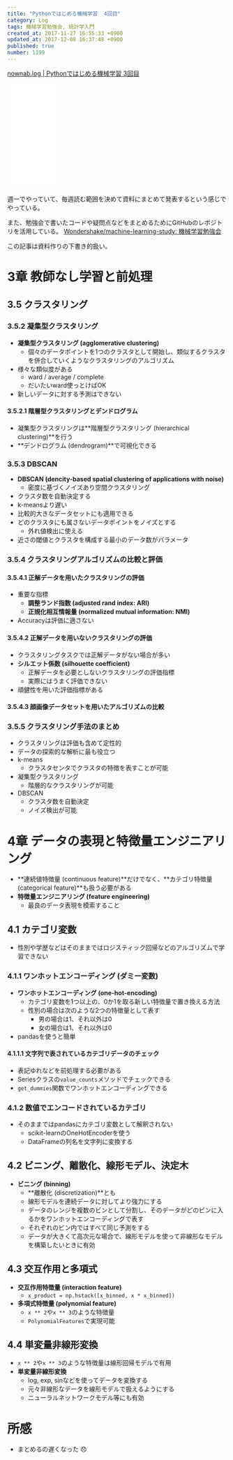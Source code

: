 ```yaml
---
title: "Pythonではじめる機械学習  4回目"
category: Log
tags: 機械学習勉強会, 統計学入門
created_at: 2017-11-27 16:55:33 +0900
updated_at: 2017-12-08 16:37:48 +0900
published: true
number: 1199
---
```


[nownab.log | Pythonではじめる機械学習 3回目](https://blog.nownabe.com/2017/11/19/1185.html)

<iframe style="width:120px;height:240px;" marginwidth="0" marginheight="0" scrolling="no" frameborder="0" src="//rcm-fe.amazon-adsystem.com/e/cm?lt1=_blank&bc1=000000&IS2=1&bg1=FFFFFF&fc1=000000&lc1=0000FF&t=nownabe0c-22&o=9&p=8&l=as4&m=amazon&f=ifr&ref=as_ss_li_til&asins=4873117984&linkId=05656b0761603e4e9f88423f102e42c6"></iframe>

週一でやっていて、毎週読む範囲を決めて資料にまとめて発表するという感じでやっている。

また、勉強会で書いたコードや疑問点などをまとめるためにGitHubのレポジトリを活用している。
[Wondershake/machine-learning-study: 機械学習勉強会](https://github.com/Wondershake/machine-learning-study)

この記事は資料作りの下書き的扱い。

# 3章 教師なし学習と前処理
## 3.5 クラスタリング
### 3.5.2 凝集型クラスタリング
* **凝集型クラスタリング (agglomerative clustering)**
    * 個々のデータポイントを1つのクラスタとして開始し、類似するクラスタを併合していくようなクラスタリングのアルゴリズム
* 様々な類似度がある
    * ward / average / complete
    * だいたいward使っとけばOK
* 新しいデータに対する予測はできない

#### 3.5.2.1 階層型クラスタリングとデンドログラム
* 凝集型クラスタリングは**階層型クラスタリング (hierarchical clustering)**を行う
* **デンドログラム (dendrogram)**で可視化できる

### 3.5.3 DBSCAN
* **DBSCAN (dencity-based spatial clustering of applications with noise)**
    * 密度に基づくノイズあり空間クラスタリング
* クラスタ数を自動決定する
* k-meansより遅い
* 比較的大きなデータセットにも適用できる
* どのクラスタにも属さないデータポイントをノイズとする
    * 外れ値検出に使える
* 近さの閾値とクラスタを構成する最小のデータ数がパラメータ

### 3.5.4 クラスタリングアルゴリズムの比較と評価
#### 3.5.4.1 正解データを用いたクラスタリングの評価
* 重要な指標
    * **調整ランド指数 (adjusted rand index: ARI)**
    * **正規化相互情報量 (normalized mutual information: NMI)**
* Accuracyは評価に適さない

#### 3.5.4.2 正解データを用いないクラスタリングの評価
* クラスタリングタスクでは正解データがない場合が多い
* **シルエット係数 (silhouette coefficient)**
    * 正解データを必要としないクラスタリングの評価指標
    * 実際にはうまく評価できない
* 頑健性を用いた評価指標がある

#### 3.5.4.3 顔画像データセットを用いたアルゴリズムの比較
### 3.5.5 クラスタリング手法のまとめ
* クラスタリングは評価も含めて定性的
* データの探索的な解析に最も役立つ
* k-means
    * クラスタセンタでクラスタの特徴を表すことが可能
* 凝集型クラスタリング
    * 階層的なクラスタリングが可能
* DBSCAN
    * クラスタ数を自動決定
    * ノイズ検出が可能

# 4章 データの表現と特徴量エンジニアリング
* **連続値特徴量 (continuous feature)**だけでなく、**カテゴリ特徴量 (categorical feature)**も扱う必要がある
* **特徴量エンジニアリング (feature engineering)**
    * 最良のデータ表現を模索すること

## 4.1 カテゴリ変数
* 性別や学歴などはそのままではロジスティック回帰などのアルゴリズムで学習できない

### 4.1.1 ワンホットエンコーディング (ダミー変数)
* **ワンホットエンコーディング (one-hot-encoding)**
    * カテゴリ変数を1つ以上の、0か1を取る新しい特徴量で置き換える方法
    * 性別の場合は次のような2つの特徴量として表す
        * 男の場合は1、それ以外は0
        * 女の場合は1、それ以外は0
* pandasを使うと簡単

#### 4.1.1.1 文字列で表されているカテゴリデータのチェック
* 表記ゆれなどを前処理する必要がある
* Seriesクラスの`value_counts`メソッドでチェックできる
* `get_dummies`関数でワンホットエンコーディングできる

### 4.1.2 数値でエンコードされているカテゴリ
* そのままではpandasにカテゴリ変数として解釈されない
    * scikit-learnのOneHotEncoderを使う
    * DataFrameの列名を文字列に変換する

## 4.2 ビニング、離散化、線形モデル、決定木
* **ビニング (binning)**
    * **離散化 (discretization)**とも
    * 線形モデルを連続データに対してより強力にする
    * データのレンジを複数のビンとして分割し、そのデータがどのビンに入るかをワンホットエンコーディングで表す
    * それぞれのビン内ではすべて同じ予測をする
    * データが大きくて高次元な場合で、線形モデルを使って非線形なモデルを構築したいときに有効

## 4.3 交互作用と多項式
* **交互作用特徴量 (interaction feature)**
    * `x_product = np.hstack([x_binned, x * x_binned])`
* **多項式特徴量 (polynomial feature)**
    * `x ** 2`や`x ** 3`のような特徴量
    * `PolynomialFeatures`で実現可能

## 4.4 単変量非線形変換
* `x ** 2`や`x ** 3`のような特徴量は線形回帰モデルで有用
* **単変量非線形変換**
    * log, exp, sinなどを使ってデータを変換する
    * 元々非線形なデータを線形モデルで扱えるようにする
    * ニューラルネットワークモデル等にも有効

# 所感
* まとめるの遅くなった :disappointed: 

```math
```
